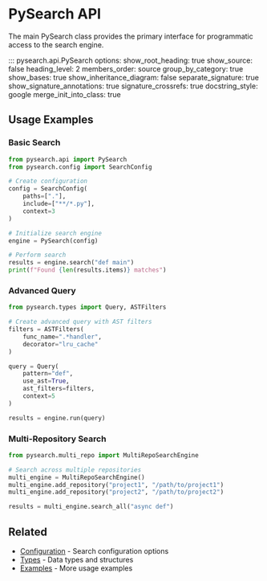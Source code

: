 # PySearch API

The main PySearch class provides the primary interface for programmatic access to the search engine.

::: pysearch.api.PySearch
    options:
      show_root_heading: true
      show_source: false
      heading_level: 2
      members_order: source
      group_by_category: true
      show_bases: true
      show_inheritance_diagram: false
      separate_signature: true
      show_signature_annotations: true
      signature_crossrefs: true
      docstring_style: google
      merge_init_into_class: true

## Usage Examples

### Basic Search

```python
from pysearch.api import PySearch
from pysearch.config import SearchConfig

# Create configuration
config = SearchConfig(
    paths=["."],
    include=["**/*.py"],
    context=3
)

# Initialize search engine
engine = PySearch(config)

# Perform search
results = engine.search("def main")
print(f"Found {len(results.items)} matches")
```

### Advanced Query

```python
from pysearch.types import Query, ASTFilters

# Create advanced query with AST filters
filters = ASTFilters(
    func_name=".*handler",
    decorator="lru_cache"
)

query = Query(
    pattern="def",
    use_ast=True,
    ast_filters=filters,
    context=5
)

results = engine.run(query)
```

### Multi-Repository Search

```python
from pysearch.multi_repo import MultiRepoSearchEngine

# Search across multiple repositories
multi_engine = MultiRepoSearchEngine()
multi_engine.add_repository("project1", "/path/to/project1")
multi_engine.add_repository("project2", "/path/to/project2")

results = multi_engine.search_all("async def")
```

## Related

- [Configuration](config.md) - Search configuration options
- [Types](types.md) - Data types and structures
- [Examples](../../examples/README.md) - More usage examples
